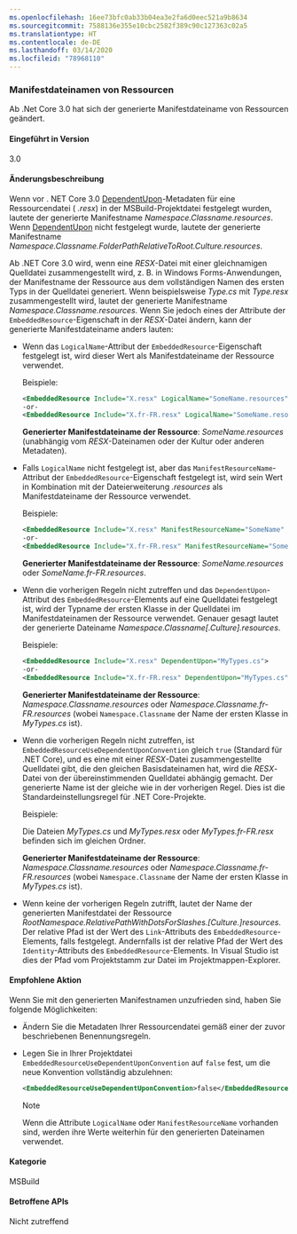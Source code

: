 ```yaml
---
ms.openlocfilehash: 16ee73bfc0ab33b04ea3e2fa6d0eec521a9b8634
ms.sourcegitcommit: 7588136e355e10cbc2582f389c90c127363c02a5
ms.translationtype: HT
ms.contentlocale: de-DE
ms.lasthandoff: 03/14/2020
ms.locfileid: "78968110"
---
```

### <a name="resource-manifest-file-names"></a>Manifestdateinamen von Ressourcen

Ab .Net Core 3.0 hat sich der generierte Manifestdateiname von Ressourcen geändert.

#### <a name="version-introduced"></a>Eingeführt in Version

3.0

#### <a name="change-description"></a>Änderungsbeschreibung

Wenn vor . NET Core 3.0 [DependentUpon](/visualstudio/msbuild/common-msbuild-project-items#compile)-Metadaten für eine Ressourcendatei ( *.resx*) in der MSBuild-Projektdatei festgelegt wurden, lautete der generierte Manifestname *Namespace.Classname.resources*. Wenn [DependentUpon](/visualstudio/msbuild/common-msbuild-project-items#compile) nicht festgelegt wurde, lautete der generierte Manifestname *Namespace.Classname.FolderPathRelativeToRoot.Culture.resources*.

Ab .NET Core 3.0 wird, wenn eine *RESX*-Datei mit einer gleichnamigen Quelldatei zusammengestellt wird, z. B. in Windows Forms-Anwendungen, der Manifestname der Ressource aus dem vollständigen Namen des ersten Typs in der Quelldatei generiert. Wenn beispielsweise *Type.cs* mit *Type.resx* zusammengestellt wird, lautet der generierte Manifestname *Namespace.Classname.resources*. Wenn Sie jedoch eines der Attribute der `EmbeddedResource`-Eigenschaft in der *RESX*-Datei ändern, kann der generierte Manifestdateiname anders lauten:

- Wenn das `LogicalName`-Attribut der `EmbeddedResource`-Eigenschaft festgelegt ist, wird dieser Wert als Manifestdateiname der Ressource verwendet.

  Beispiele:

  ```xml
  <EmbeddedResource Include="X.resx" LogicalName="SomeName.resources" />
  -or-
  <EmbeddedResource Include="X.fr-FR.resx" LogicalName="SomeName.resources" />
  ```

  **Generierter Manifestdateiname der Ressource**: *SomeName.resources* (unabhängig vom *RESX*-Dateinamen oder der Kultur oder anderen Metadaten).

- Falls `LogicalName` nicht festgelegt ist, aber das `ManifestResourceName`-Attribut der `EmbeddedResource`-Eigenschaft festgelegt ist, wird sein Wert in Kombination mit der Dateierweiterung *.resources* als Manifestdateiname der Ressource verwendet.

  Beispiele:

  ```xml
  <EmbeddedResource Include="X.resx" ManifestResourceName="SomeName" />
  -or-
  <EmbeddedResource Include="X.fr-FR.resx" ManifestResourceName="SomeName.fr-FR" />
  ```

  **Generierter Manifestdateiname der Ressource**: *SomeName.resources* oder *SomeName.fr-FR.resources*.

- Wenn die vorherigen Regeln nicht zutreffen und das `DependentUpon`-Attribut des `EmbeddedResource`-Elements auf eine Quelldatei festgelegt ist, wird der Typname der ersten Klasse in der Quelldatei im Manifestdateinamen der Ressource verwendet. Genauer gesagt lautet der generierte Dateiname *Namespace.Classname\[.Culture].resources*.

  Beispiele:

  ```xml
  <EmbeddedResource Include="X.resx" DependentUpon="MyTypes.cs">
  -or-
  <EmbeddedResource Include="X.fr-FR.resx" DependentUpon="MyTypes.cs">
  ```

  **Generierter Manifestdateiname der Ressource**: *Namespace.Classname.resources* oder *Namespace.Classname.fr-FR.resources* (wobei `Namespace.Classname` der Name der ersten Klasse in *MyTypes.cs* ist).

- Wenn die vorherigen Regeln nicht zutreffen, ist `EmbeddedResourceUseDependentUponConvention` gleich `true` (Standard für .NET Core), und es eine mit einer *RESX*-Datei zusammengestellte Quelldatei gibt, die den gleichen Basisdateinamen hat, wird die *RESX*-Datei von der übereinstimmenden Quelldatei abhängig gemacht. Der generierte Name ist der gleiche wie in der vorherigen Regel. Dies ist die Standardeinstellungsregel für .NET Core-Projekte.
  
  Beispiele:
  
  Die Dateien *MyTypes.cs* und *MyTypes.resx* oder *MyTypes.fr-FR.resx* befinden sich im gleichen Ordner.
  
  **Generierter Manifestdateiname der Ressource**: *Namespace.Classname.resources* oder *Namespace.Classname.fr-FR.resources* (wobei `Namespace.Classname` der Name der ersten Klasse in *MyTypes.cs* ist).

- Wenn keine der vorherigen Regeln zutrifft, lautet der Name der generierten Manifestdatei der Ressource *RootNamespace.RelativePathWithDotsForSlashes.\[Culture.]resources*. Der relative Pfad ist der Wert des `Link`-Attributs des `EmbeddedResource`-Elements, falls festgelegt. Andernfalls ist der relative Pfad der Wert des `Identity`-Attributs des `EmbeddedResource`-Elements. In Visual Studio ist dies der Pfad vom Projektstamm zur Datei im Projektmappen-Explorer.

#### <a name="recommended-action"></a>Empfohlene Aktion

Wenn Sie mit den generierten Manifestnamen unzufrieden sind, haben Sie folgende Möglichkeiten:

- Ändern Sie die Metadaten Ihrer Ressourcendatei gemäß einer der zuvor beschriebenen Benennungsregeln.

- Legen Sie in Ihrer Projektdatei `EmbeddedResourceUseDependentUponConvention` auf `false` fest, um die neue Konvention vollständig abzulehnen:

   ```xml
   <EmbeddedResourceUseDependentUponConvention>false</EmbeddedResourceUseDependentUponConvention>
   ```

   > [!NOTE]
   > Wenn die Attribute `LogicalName` oder `ManifestResourceName` vorhanden sind, werden ihre Werte weiterhin für den generierten Dateinamen verwendet.

#### <a name="category"></a>Kategorie

MSBuild

#### <a name="affected-apis"></a>Betroffene APIs

Nicht zutreffend
